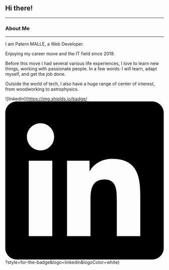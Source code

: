 <h2>Hi there!</h2>  
<hr>
<h3>About Me</h3>
<hr>

I am Patern MALLE, a Web Developer. 

Enjoying my career move and the IT field since 2019.

Before this move I had several various life experiences, I love to learn new things, working with passionate people. 
In a few words: I will learn, adapt myself, and get the job done.

Outside the world of tech, I also have a huge range of center of interest, from woodworking to astrophysics. 


![linkedin](https://img.shields.io/badge/<svg role="img" viewBox="0 0 24 24" xmlns="http://www.w3.org/2000/svg"><title>LinkedIn</title><path d="M20.447 20.452h-3.554v-5.569c0-1.328-.027-3.037-1.852-3.037-1.853 0-2.136 1.445-2.136 2.939v5.667H9.351V9h3.414v1.561h.046c.477-.9 1.637-1.85 3.37-1.85 3.601 0 4.267 2.37 4.267 5.455v6.286zM5.337 7.433c-1.144 0-2.063-.926-2.063-2.065 0-1.138.92-2.063 2.063-2.063 1.14 0 2.064.925 2.064 2.063 0 1.139-.925 2.065-2.064 2.065zm1.782 13.019H3.555V9h3.564v11.452zM22.225 0H1.771C.792 0 0 .774 0 1.729v20.542C0 23.227.792 24 1.771 24h20.451C23.2 24 24 23.227 24 22.271V1.729C24 .774 23.2 0 22.222 0h.003z"/></svg>?style=for-the-badge&logo=linkedin&logoColor=white)
